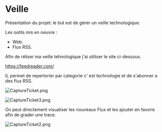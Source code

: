 # Veille


Présentation du projet: le but est de gérer un veille technologique.

Les outils mis en oeuvre :

* Web.
* Flux RSS.

Afin de réliser ma veille tehnologique j'ai utiliser le site ci-dessous. 

https://feedreader.com/

IL permet de repertorier par categorie c' est technologie et de s'abonner a des flux RSS. 

![CaptureTicket.png](http://image.noelshack.com/fichiers/2019/15/1/1554753759-capture4.png)

![CaptureTicket3.png](http://image.noelshack.com/fichiers/2019/15/1/1554753762-capture5.png)


On peut directement visualiser les nouveaux Flux et les ajouter en favoris afin de grader une trace.

![CaptureTicket2.png](http://image.noelshack.com/fichiers/2019/15/1/1554753767-capture8.png)




